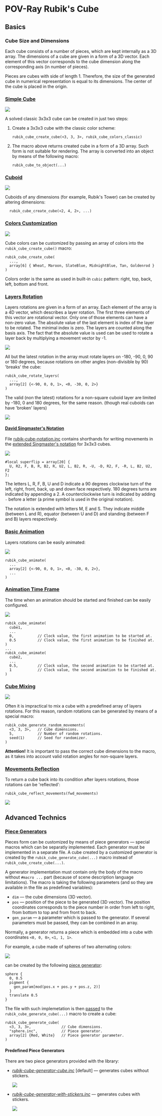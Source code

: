 POV-Ray Rubik's Cube
====================

Basics
------

### Cube Size and Dimensions

Each cube consists of a number of pieces, which are kept internally as
a 3D array. The dimensions of a cube are given in a form of a 3D
vector. Each element of this vector corresponds to the cube dimension
along the corresponding axis (in number of pieces).

Pieces are cubes with side of length 1. Therefore, the size of the
generated cube in numerical representation is equal to its
dimensions. The center of the cube is placed in the origin.


### [Simple Cube](simple-cube)

![](simple-cube/simple-cube.png)

A solved classic 3x3x3 cube can be created in just two steps:

1. Create a 3x3x3 cube with the classic color scheme:
   ```
   rubik_cube_create_cube(<3, 3, 3>, rubik_cube_colors_classic)
   ```

2. The macro above returns created cube in a form of a 3D array. Such
   form is not suitable for rendering. The array is converted into an
   object by means of the following macro:
   ```
   rubik_cube_to_object(...)
   ```


### [Cuboid](cuboid)

![](cuboid/cuboid.png)

Cuboids of any dimensions (for example, Rubik's Tower) can be created
by altering dimensions:
```
  rubik_cube_create_cube(<2, 4, 2>, ...)
```


### [Colors Customization](colors-customization)

![](colors-customization/colors-customization.png)

Cube colors can be customized by passing an array of colors into the
`rubik_cube_create_cube()` macro:
```
rubik_cube_create_cube(
  ...,
  array[6] { Wheat, Maroon, SlateBlue, MidnightBlue, Tan, Goldenrod }
)
```

Colors order is the same as used in built-in `cubic` pattern: right,
top, back, left, bottom and front.


### [Layers Rotation](layers-rotation)

Layers rotations are given in a form of an array. Each element of the
array is a 4D vector, which describes a layer rotation. The first
three elements of this vector are rotational vector. Only one of those
elements can have a non-zero value. The absolute value of the last
element is index of the layer to be rotated. The minimal index is
zero. The layers are counted along the basis axis. The fact that the
absolute value is used can be used to rotate a layer back by
multiplying a movement vector by -1.

![](layers-rotation/layers-rotation-3x3x3.png)

All but the latest rotation in the array must rotate layers on -180,
-90, 0, 90 or 180 degrees, because rotations on other angles
(non-divisible by 90) 'breaks' the cube:
```
rubik_cube_rotate_layers(
  ...,
  array[2] {<-90, 0, 0, 1>, <0, -30, 0, 2>}
)
```

The valid (non the latest) rotations for a non-square cuboid layer are
limited by -180, 0 and 180 degrees, for the same reason. (though real
cuboids can have 'broken' layers)

![](layers-rotation/layers-rotation-2x4x2.png)


#### [David Singmaster's Notation](notation)

File [rubik-cube-notation.inc](../rubik-cube-notation.inc) contains
shorthands for writing movements in the
[extended Singmaster's notation](https://en.wikipedia.org/wiki/Rubik%27s_Cube#Move_notation)
for 3x3x3 cubes.

![](notation/notation.png)

```
#local superflip = array[20] {
  U, R2, F, B, R, B2, R, U2, L, B2, R, -U, -D, R2, F, -R, L, B2, U2, F2
};
```

The letters L, R, F, B, U and D indicate a 90 degrees clockwise turn
of the left, right, front, back, up and down face respectively. 180
degrees turns are indicated by appending a 2. A counterclockwise turn
is indicated by adding `-` before a letter (a prime symbol is used in
the original notation).

The notation is extended with letters M, E and S. They indicate middle
(between L and R), equator (between U and D) and standing (between F
and B) layers respectively.


### [Basic Animation](basic-animation)

Layers rotations can be easily animated:

![](basic-animation/basic-animation.gif)

```
rubik_cube_animate(
  ...
  array[2] {<-90, 0, 0, 1>, <0, -30, 0, 2>},
  ...
)
```


### [Animation Time Frame](animation-time-frame)

The time when an animation should be started and finished can be
easily configured.

![](animation-time-frame/animation-time-frame.gif)

```
rubik_cube_animate(
  cube1,
  ...
  0,           // Clock value, the first animation to be started at.
  0.5          // Clock value, the first animation to be finished at.
)
...
rubik_cube_animate(
  cube2,
  ...
  0.5,         // Clock value, the second animation to be started at.
  1            // Clock value, the second animation to be finished at.
)
```


### [Cube Mixing](cube-mixing)

![](cube-mixing/cube-mixing.gif)

Often it is impractical to mix a cube with a predefined array of
layers rotations. For this reason, random rotations can be generated
by means of a special macro:
```
rubik_cube_generate_random_movements(
  <3, 3, 3>,   // Cube dimensions.
  5,           // Number of random rotations.
  seed(1)      // Seed for randomizer.
)
```

**Attention!** It is important to pass the correct cube dimensions to
the macro, as it takes into account valid rotation angles for
non-square layers.


### [Movements Reflection](movements-reflection)

To return a cube back into its condition after layers rotations, those
rotations can be 'reflected':
```
rubik_cube_reflect_movements(fwd_movements)
```

![](movements-reflection/movements-reflection.gif)


Advanced Technics
-----------------

### [Piece Generators](piece-generators)

Pieces form can be customized by means of piece generators &mdash;
special macros which can be separatly implemented. Each generator must
be implemented in a separate file. A cube created by a customized
generator is created by the `rubik_cube_generate_cube(...)` macro
instead of `rubik_cube_create_cube(...)`.

A generator implementation must contain only the body of the macro
without `#macro ...` part (because of scene description language
limitations). The macro is taking the following parameters (and so
they are available in the file as predefined variables):
- `dim` &mdash; the cube dimensions (3D vector).
- `pos` &mdash; position of the piece to be generated (3D vector). The
  position coordinates corresponds to the piece number in order from
  left to right, from bottom to top and from front to back.
- `gen_param` &mdash; a parameter which is passed to the generator. If
  several parameters must be passed, they can be combined in an array.

Normally, a generator returns a piece which is embedded into a cube
with coordinates `<0, 0, 0>`, `<1, 1, 1>`.

For example, a cube made of spheres of two alternating colors:

![](piece-generators/sphere.png)

can be created by the following
[piece generator](piece-generators/sphere.inc):
```
sphere {
  0, 0.5
  pigment {
    gen_param[mod(pos.x + pos.y + pos.z, 2)]
  }
  translate 0.5
}
```

The file with such implemetation is then
[passed](piece-generators/sphere.pov) to the
`rubik_cube_generate_cube(...)` macro to create a cube:
```
rubik_cube_generate_cube(
  <3, 3, 3>,              // Cube dimensions.
  "sphere.inc",           // Piece generator.
  array[2] {Red, White}   // Piece generator parameter.
)
```


#### Predefined Piece Generators

There are two piece generators provided with the library:
- *[rubik-cube-generator-cube.inc](../rubik-cube-generator-cube.inc)*
  [default] &mdash; generates cubes without stickers.

  ![](simple-cube/simple-cube.png)

- *[rubik-cube-generator-with-stickers.inc](../rubik-cube-generator-with-stickers.inc)* &mdash;
  generates cubes with stickers.

  ![](piece-generators/with-stickers.png)
